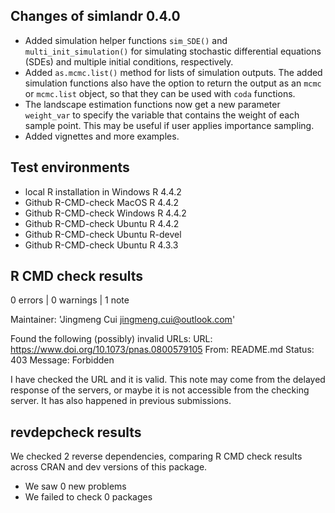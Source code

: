 ## Changes of simlandr 0.4.0

- Added simulation helper functions `sim_SDE()` and `multi_init_simulation()` for simulating stochastic differential equations (SDEs) and multiple initial conditions, respectively.
- Added `as.mcmc.list()` method for lists of simulation outputs. The added simulation functions also have the option to return the output as an `mcmc` or `mcmc.list` object, so that they can be used with `coda` functions.
- The landscape estimation functions now get a new parameter `weight_var` to specify the variable that contains the weight of each sample point. This may be useful if user applies importance sampling.
- Added vignettes and more examples.

## Test environments

- local R installation in Windows R 4.4.2
- Github R-CMD-check MacOS R 4.4.2
- Github R-CMD-check Windows R 4.4.2
- Github R-CMD-check Ubuntu R 4.4.2
- Github R-CMD-check Ubuntu R-devel
- Github R-CMD-check Ubuntu R 4.3.3

## R CMD check results

0 errors | 0 warnings | 1 note

Maintainer: 'Jingmeng Cui <jingmeng.cui@outlook.com>'
  
  Found the following (possibly) invalid URLs:
    URL: https://www.doi.org/10.1073/pnas.0800579105
      From: README.md
      Status: 403
      Message: Forbidden
      
I have checked the URL and it is valid. This note may come from the delayed response of the servers, or maybe it is not accessible from the checking server. It has also happened in previous submissions.

## revdepcheck results

We checked 2 reverse dependencies, comparing R CMD check results across CRAN and dev versions of this package.

 * We saw 0 new problems
 * We failed to check 0 packages
